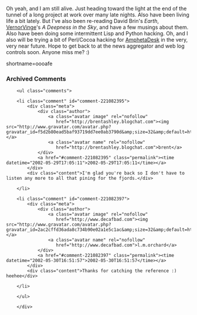 <p>Oh yeah, and I am still alive.  Just heading toward the light at the end of the tunnel of a long project at work over many late nights.  Also have been living life a bit lately.  But I've also been re-reading David Brin's <i>Earth</i>, <a href="http://www.decafbad.com/twiki/bin/view/Main/VernorVinge">VernorVinge</a>'s <i>A Deepness in the Sky</i>, and have a few musings about them.  Also have been doing some intermittent Lisp and Python hacking.  Oh, and I also will be trying a bit of Perl/Cocoa hacking for <a href="http://www.disobey.com/amphetadesk">AmphetaDesk</a> in the very, very near future.  Hope to get back to at the news aggregator and web log controls soon.  Anyone miss me?  :)</p>
<!--more-->
shortname=oooafe

<div id="comments" class="comments archived-comments">
            <h3>Archived Comments</h3>
            
        <ul class="comments">
            
        <li class="comment" id="comment-221082395">
            <div class="meta">
                <div class="author">
                    <a class="avatar image" rel="nofollow" 
                       href="http://brentashley.blogchat.com"><img src="http://www.gravatar.com/avatar.php?gravatar_id=f5d2b80ead5baf93719dd7ee0ab3790d&amp;size=32&amp;default=http://mediacdn.disqus.com/1320279820/images/noavatar32.png"/></a>
                    <a class="avatar name" rel="nofollow" 
                       href="http://brentashley.blogchat.com">brent</a>
                </div>
                <a href="#comment-221082395" class="permalink"><time datetime="2002-05-29T17:05:11">2002-05-29T17:05:11</time></a>
            </div>
            <div class="content">I'm glad you're back so I don't have to listen any more to all that pining for the fjords.</div>
            
        </li>
    
        <li class="comment" id="comment-221082397">
            <div class="meta">
                <div class="author">
                    <a class="avatar image" rel="nofollow" 
                       href="http://www.decafbad.com"><img src="http://www.gravatar.com/avatar.php?gravatar_id=2ac2cffd36ada8c734b90e02a1e5c1ac&amp;size=32&amp;default=http://mediacdn.disqus.com/1320279820/images/noavatar32.png"/></a>
                    <a class="avatar name" rel="nofollow" 
                       href="http://www.decafbad.com">l.m.orchard</a>
                </div>
                <a href="#comment-221082397" class="permalink"><time datetime="2002-05-30T16:51:57">2002-05-30T16:51:57</time></a>
            </div>
            <div class="content">Thanks for catching the reference :)  heehee</div>
            
        </li>
    
        </ul>
    
        </div>
    